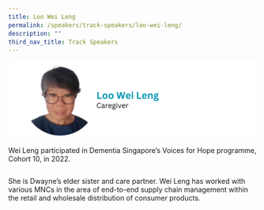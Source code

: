```yaml
---
title: Loo Wei Leng
permalink: /speakers/track-speakers/loo-wei-leng/
description: ""
third_nav_title: Track Speakers
---
```

<div style="display: flex; flex-wrap: wrap;">
  <div style="flex-basis: 100%; max-width: 100%;">
    <img alt="track speakers 1" src="/images/SpeakersPhoto/looweileng.png">
  </div>
	
Wei Leng participated in Dementia Singapore’s Voices for Hope programme, Cohort 10, in 2022.
	
She is Dwayne’s elder sister and care partner. Wei Leng has worked with various MNCs in the area of end-to-end supply chain management within the retail and wholesale distribution of consumer products. 
</div>